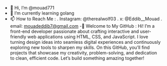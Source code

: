 - 👋 Hi, I’m @mouad771
- 🌱 I’m currently learning golang
- 📫 How to Reach Me :
 . Instagram: @therealwolf03
 . x: @Eddib__Mouad
 . email: mouadeddib7@gmail.com
-👋 Welcome to My GitHub :
Hi! I’m a front-end developer passionate about crafting interactive and user-friendly web applications using HTML, CSS, and JavaScript. I love turning design ideas into seamless digital experiences and continuously exploring new tools to sharpen my skills. On this GitHub, you’ll find projects that showcase my creativity, problem-solving, and dedication to clean, efficient code. Let’s build something amazing together!
<!---
mouad771/mouad771 is a ✨ special ✨ repository because its `README.md` (this file) appears on your GitHub profile.
You can click the Preview link to take a look at your changes.
--->
